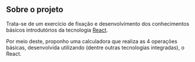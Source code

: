 ## Sobre o projeto

Trata-se de um exercício de fixação e desenvolvimento dos conhecimentos básicos introdutórios da tecnologia [React](https://pt-br.reactjs.org/).

Por meio deste, proponho uma calculadora que realiza as 4 operações básicas, desenvolvida utilizando (dentre outras tecnologias integradas), o React.
